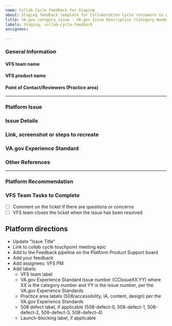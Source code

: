 ```yaml
---
name: Collab Cycle Feedback for Staging
about: Staging feedback template for Collaboration Cycle reviewers to provide feedback to VFS teams
title: VA.gov category issue - VA.gov Issue Description (Category Number.Issue Number)
labels: Staging, collab-cycle-feedback
assignees: 

---
```




### General Information

#### VFS team name


#### VFS product name


#### Point of Contact/Reviewers (Practice area)


---

### Platform Issue


### Issue Details


### Link, screenshot or steps to recreate


### VA.gov Experience Standard


### Other References


---

### Platform Recommendation


### VFS Team Tasks to Complete

- [ ] Comment on the ticket if there are questions or concerns
- [ ] VFS team closes the ticket when the issue has been resolved

## Platform directions
- Update "Issue Title"
- Link to collab cycle touchpoint meeting epic
- Add to the Feedback pipeline on the Platform Product Support board
- Add your feedback
- Add assignees: VFS PM
- Add labels:
  - VFS team label
  - VA.gov Experience Standard Issue number (CCIssueXX.YY) where XX is the category number and YY is the issue number, per the VA.gov Experience Standards
  - Practice area labels (508/accessibility, IA, content, design) per the VA.gov Experience Standards
  - 508 defect label, if applicable (508-defect-0, 508-defect-1, 508-defect-2, 508-defect-3, 508-defect-4)
  - Launch-blocking label, if applicable
